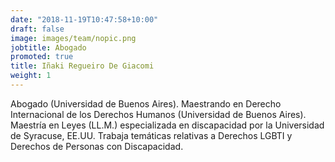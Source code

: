 ```yaml
---
date: "2018-11-19T10:47:58+10:00"
draft: false
image: images/team/nopic.png
jobtitle: Abogado
promoted: true
title: Iñaki Regueiro De Giacomi
weight: 1
---
```


Abogado (Universidad de Buenos Aires). Maestrando en Derecho Internacional de los Derechos Humanos (Universidad de Buenos Aires). Maestría en Leyes (LL.M.) especializada en discapacidad por la Universidad de Syracuse, EE.UU. Trabaja temáticas relativas a Derechos LGBTI y Derechos de Personas con Discapacidad.

